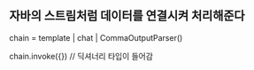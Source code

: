 ## 자바의 스트림처럼 데이터를 연결시켜 처리해준다

chain = template | chat | CommaOutputParser()

chain.invoke({}) // 딕셔너리 타입이 들어감

